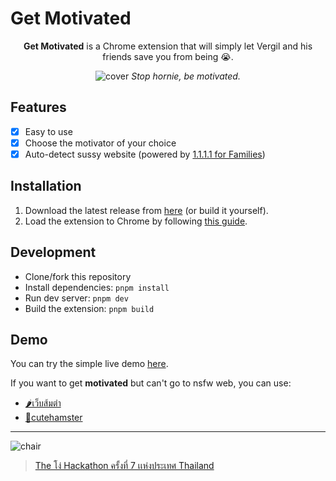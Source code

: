 # Get Motivated

<p align="center">
  <b>Get Motivated</b> is a Chrome extension that will simply let Vergil and his friends save you from being 😭.
</p>
<p align="center">
  <!-- <img width="296" alt="example" src="https://github.com/richeyphu/GetMotivated/assets/55230837/608bec0d-8f31-4bff-b140-a138b48d7ec5"> -->
  <img alt="cover" src="https://github.com/richeyphu/GetMotivated/assets/55230837/382ea09a-2236-4522-b56b-7d9fdb4dd093">
  <i>Stop hornie, be motivated.</i>
</p>

## Features

- [x] Easy to use
- [x] Choose the motivator of your choice
- [x] Auto-detect sussy website (powered by [1.1.1.1 for Families](https://1.1.1.1/family/))

## Installation

1. Download the latest release from [here](https://github.com/richeyphu/GetMotivated/releases) (or build it yourself).
2. Load the extension to Chrome by following [this guide](https://developer.chrome.com/docs/extensions/mv3/getstarted/development-basics/#load-unpacked).

## Development

- Clone/fork this repository
- Install dependencies: `pnpm install`
- Run dev server: `pnpm dev`
- Build the extension: `pnpm build`

## Demo

You can try the simple live demo [here](https://richeyphu.github.io/GetMotivated/demo.html).

If you want to get **motivated** but can't go to nsfw web, you can use:

- [🌶️เว็บส้มตำ](https://somtam.vercel.app)
- [🐹cutehamster](https://cutehamster.vercel.app)

---

![chair](https://i.kym-cdn.com/entries/icons/mobile/000/042/547/vergil_chair.jpg)

> [The โง่ Hackathon ครั้งที่ 7 เเห่งประเทศ Thailand](https://stupid.hackathon.in.th/7/)
